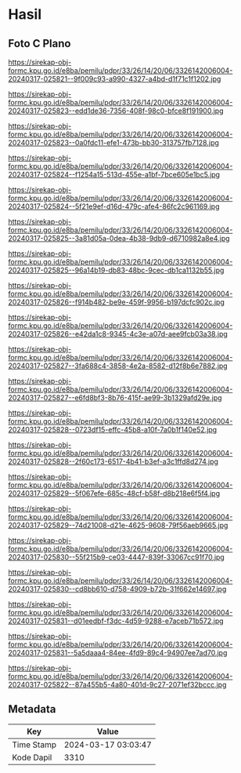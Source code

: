 # Hasil

## Foto C Plano

https://sirekap-obj-formc.kpu.go.id/e8ba/pemilu/pdpr/33/26/14/20/06/3326142006004-20240317-025821--9f009c93-a990-4327-a4bd-d1f71c1f1202.jpg

https://sirekap-obj-formc.kpu.go.id/e8ba/pemilu/pdpr/33/26/14/20/06/3326142006004-20240317-025823--edd1de36-7356-408f-98c0-bfce8f191900.jpg

https://sirekap-obj-formc.kpu.go.id/e8ba/pemilu/pdpr/33/26/14/20/06/3326142006004-20240317-025823--0a0fdc11-efe1-473b-bb30-313757fb7128.jpg

https://sirekap-obj-formc.kpu.go.id/e8ba/pemilu/pdpr/33/26/14/20/06/3326142006004-20240317-025824--f1254a15-513d-455e-a1bf-7bce605e1bc5.jpg

https://sirekap-obj-formc.kpu.go.id/e8ba/pemilu/pdpr/33/26/14/20/06/3326142006004-20240317-025824--5f21e9ef-d16d-479c-afe4-86fc2c961169.jpg

https://sirekap-obj-formc.kpu.go.id/e8ba/pemilu/pdpr/33/26/14/20/06/3326142006004-20240317-025825--3a81d05a-0dea-4b38-9db9-d6710982a8e4.jpg

https://sirekap-obj-formc.kpu.go.id/e8ba/pemilu/pdpr/33/26/14/20/06/3326142006004-20240317-025825--96a14b19-db83-48bc-9cec-db1ca1132b55.jpg

https://sirekap-obj-formc.kpu.go.id/e8ba/pemilu/pdpr/33/26/14/20/06/3326142006004-20240317-025826--f914b482-be9e-459f-9956-b197dcfc902c.jpg

https://sirekap-obj-formc.kpu.go.id/e8ba/pemilu/pdpr/33/26/14/20/06/3326142006004-20240317-025826--e42da1c8-9345-4c3e-a07d-aee9fcb03a38.jpg

https://sirekap-obj-formc.kpu.go.id/e8ba/pemilu/pdpr/33/26/14/20/06/3326142006004-20240317-025827--3fa688c4-3858-4e2a-8582-d12f8b6e7882.jpg

https://sirekap-obj-formc.kpu.go.id/e8ba/pemilu/pdpr/33/26/14/20/06/3326142006004-20240317-025827--e6fd8bf3-8b76-415f-ae99-3b1329afd29e.jpg

https://sirekap-obj-formc.kpu.go.id/e8ba/pemilu/pdpr/33/26/14/20/06/3326142006004-20240317-025828--0723df15-effc-45b8-a10f-7a0b1f140e52.jpg

https://sirekap-obj-formc.kpu.go.id/e8ba/pemilu/pdpr/33/26/14/20/06/3326142006004-20240317-025828--2f60c173-6517-4b41-b3ef-a3c1ffd8d274.jpg

https://sirekap-obj-formc.kpu.go.id/e8ba/pemilu/pdpr/33/26/14/20/06/3326142006004-20240317-025829--5f067efe-685c-48cf-b58f-d8b218e6f5f4.jpg

https://sirekap-obj-formc.kpu.go.id/e8ba/pemilu/pdpr/33/26/14/20/06/3326142006004-20240317-025829--74d21008-d21e-4625-9608-79f56aeb9665.jpg

https://sirekap-obj-formc.kpu.go.id/e8ba/pemilu/pdpr/33/26/14/20/06/3326142006004-20240317-025830--55f215b9-ce03-4447-839f-33067cc91f70.jpg

https://sirekap-obj-formc.kpu.go.id/e8ba/pemilu/pdpr/33/26/14/20/06/3326142006004-20240317-025830--cd8bb610-d758-4909-b72b-31f662e14697.jpg

https://sirekap-obj-formc.kpu.go.id/e8ba/pemilu/pdpr/33/26/14/20/06/3326142006004-20240317-025831--d01eedbf-f3dc-4d59-9288-e7aceb71b572.jpg

https://sirekap-obj-formc.kpu.go.id/e8ba/pemilu/pdpr/33/26/14/20/06/3326142006004-20240317-025831--5a5daaa4-84ee-4fd9-89c4-94907ee7ad70.jpg

https://sirekap-obj-formc.kpu.go.id/e8ba/pemilu/pdpr/33/26/14/20/06/3326142006004-20240317-025822--87a455b5-4a80-401d-9c27-2071ef32bccc.jpg


## Metadata

| Key        | Value               |
| ---------- | ------------------- |
| Time Stamp | 2024-03-17 03:03:47 |
| Kode Dapil | 3310                |



